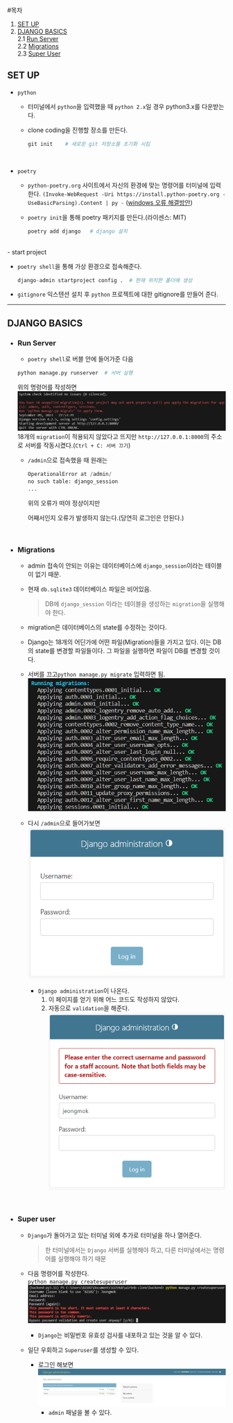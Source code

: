 #목차

1. [SET UP](#set-up)
2. [DJANGO BASICS](#django-basics)
   <br>
   2.1 [Run Server](#run-server)
   <br>
   2.2 [Migrations](#migrations)
   <br>
   2.3 [Super User](#super-user)

## SET UP

- `python`

  - 터미널에서 `python`을 입력했을 때 `python 2.x`일 경우 python3.x를 다운받는다.
  - clone coding을 진행할 장소를 만든다.

    ```python
    git init    # 새로운 git 저장소를 초기화 시킴
    ```

<br>

- `poetry`

  - `python-poetry.org` 사이트에서 자신의 환경에 맞는 명령어를 터미널에 입력한다.
    `(Invoke-WebRequest -Uri https://install.python-poetry.org -UseBasicParsing).Content | py -`
    ([windows 오류 해결방안](https://takeknowledge.tistory.com/145))

  - `poetry init`을 통해 poetry 패키지를 만든다.(라이센스: MIT)

    ```python
    poetry add django   # django 설치
    ```
<br>
- start project

  - `poetry shell`을 통해 가상 환경으로 접속해준다.

    ```python
    django-admin startproject config .  # 현재 위치한 폴더에 생성
    ```

  - `gitignore` 익스텐션 설치 후 `python` 프로젝트에 대한 gitignore를 만들어 준다.

---

## DJANGO BASICS

- ### Run Server

  - `poetry shell`로 버블 안에 들어가준 다음

  ```python
  python manage.py runserver  # 서버 실행
  ```

  위의 명령어를 작성하면 ![Alt text](./images/python_manage.py_runserver.png)
  18개의 `migration`이 적용되지 않았다고 뜨지만 `http://127.0.0.1:8000`의 주소로 서버를 작동시켰다.(`Ctrl + C: 서버 끄기`)
  <br>

  - `/admin`으로 접속했을 때 원래는

    ```python
    OperationalError at /admin/
    no such table: django_session
    ...
    ```

    위의 오류가 떠야 정상이지만

    어째서인지 오류가 발생하지 않는다.(당연히 로그인은 안된다.)

<br>

- ### Migrations

  - admin 접속이 안되는 이유는 데이터베이스에 `django_session`이라는 테이블이 없기 때문.
  - 현재 `db.sqlite3` 데이터베이스 파일은 비어있음.
    > DB에 `django_session` 이라는 테이블을 생성하는 `migration`을 실행해야 한다.
  - migration은 데이터베이스의 state를 수정하는 것이다.

  - Django는 18개의 어딘가에 어떤 파일(Migration)들을 가지고 있다. 이는 DB의 state를 변경할 파일들이다. 그 파일을 실행하면 파일이 DB를 변경할 것이다.

  - 서버를 끄고`python manage.py migrate` 입력하면 됨.
    ![Alt text](./images/python_manage.py_migrate.png)

  - 다시 `/admin`으로 들어가보면
    ![Alt text](./images/administraion.png)
    - `Django administration`이 나온다.
      <br>
      1. 이 페이지를 얻기 위해 어느 코드도 작성하지 않았다.
      2. 자동으로 `validation`을 해준다.    
        ![Alt text](./images/validation.png)


<br>

- ### Super user
  - `Django`가 돌아가고 있는 터미널 외에 추가로 터미널을 하나 열어준다.
    > 한 터미널에서는 `Django` 서버를 실행해야 하고, 다른 터미널에서는 명령어를 실행해야 하기 때문

  - 다음 명령어를 작성한다.
    <br>
    `python manage.py createsuperuser`
      ![Alt text](./images/python_manage.py_createsuperuser.png)
      - `Django`는 비밀번호 유효성 검사를 내포하고 있는 것을 알 수 있다.
  - 일단 우회하고 `Superuser`를 생성할 수 있다.
    - 로그인 해보면
      ![Alt text](./images/Django_admin_panel.png)
      - `admin` 패널을 볼 수 있다.